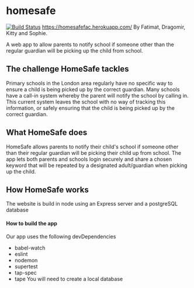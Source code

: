 # homesafe
[![Build Status](https://travis-ci.org/fac-12/homesafe.svg?branch=master)](https://travis-ci.org/fac-12/homesafe)
https://homesafefac.herokuapp.com/
By Fatimat, Dragomir, Kitty and Sophie.

A web app to allow parents to notify school if someone other than the regular guardian will be picking up the child from school.

## The challenge HomeSafe tackles
Primary schools in the London area regularly have no specific way to ensure a child is being picked up by the correct guardian. Many schools have a call-in system whereby the parent will notify the school by calling in. This current system leaves the school with no way of tracking this information, or safely ensuring that the child is being picked up by the correct guardian.

## What HomeSafe does
HomeSafe allows parents to notify their child's school if someone other than their regular guardian will be picking their child up from school. The app lets both parents and schools login securely and share a chosen keyword that will be repeated by a designated adult/guardian when picking up the child.

## How HomeSafe works
The website is build in node using an Express server and a postgreSQL database


#### How to build the app
Our app uses the following devDependencies
* babel-watch
* eslint
* nodemon
* supertest
* tap-spec
* tape
You will need to create a local database
